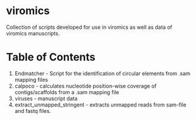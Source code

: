 # viromics

Collection of scripts developed for use in viromics as well as data of viromics manuscripts.

# Table of Contents

1) Endmatcher - Script for the identification of circular elements from .sam mapping files
2) calpoco - calculates nucleotide position-wise coverage of contigs/scaffolds from a .sam mapping file
3) viruses - manuscript data
4) extract_unmapped_stringent - extracts unmapped reads from sam-file and fastq files.

